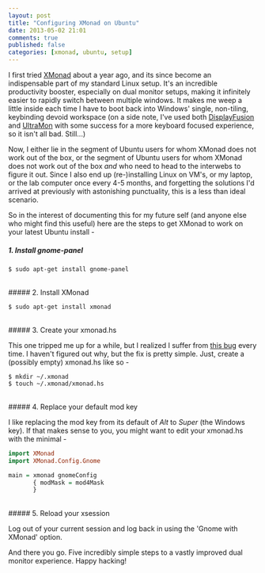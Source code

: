 ```yaml
---
layout: post
title: "Configuring XMonad on Ubuntu"
date: 2013-05-02 21:01
comments: true
published: false
categories: [xmonad, ubuntu, setup]
---
```


I first tried [XMonad](http://xmonad.org/) about a year ago, and its
since become an indispensable part of my standard Linux setup. It's an
incredible productivity booster, especially on dual monitor setups,
making it infinitely easier to rapidly switch between multiple
windows. It makes me weep a little inside each time I have to boot
back into Windows' single, non-tiling, keybinding devoid workspace (on
a side note, I've used both
[DisplayFusion](http://www.displayfusion.com/) and
[UltraMon](http://www.realtimesoft.com/ultramon/) with some success
for a more keyboard focused experience, so it isn't all
bad. Still...)

<!-- more -->

Now, I either lie in the segment of Ubuntu users for whom XMonad does
not work out of the box, or the segment of Ubuntu users for whom
XMonad does not work out of the box *and* who need to head to the
interwebs to figure it out. Since I also end up (re-)installing Linux
on VM's, or my laptop, or the lab computer once every 4-5 months, and
forgetting the solutions I'd arrived at previously with astonishing
punctuality, this is a less than ideal scenario.

So in the interest of documenting this for my future self (and anyone
else who might find this useful) here are the steps to get XMonad to
work on your latest Ubuntu install -

##### 1. Install gnome-panel

```
$ sudo apt-get install gnome-panel
```
<br>
##### 2. Install XMonad

```
$ sudo apt-get install xmonad
```
<br>
##### 3. Create your xmonad.hs

   This one tripped me up for a while, but I realized I suffer from
   [this bug](https://bugs.launchpad.net/ubuntu/+source/xmonad/+bug/1059358)
   every time. I haven't figured out why, but the fix is pretty
   simple. Just, create a (possibly empty) xmonad.hs like so -

```
$ mkdir ~/.xmonad
$ touch ~/.xmonad/xmonad.hs
```
<br>
##### 4. Replace your default mod key

   I like replacing the mod key from its default of *Alt* to *Super*
   (the Windows key). If that makes sense to you, you might want to
   edit your xmonad.hs with the minimal -

```haskell Replace the default mod key
import XMonad
import XMonad.Config.Gnome

main = xmonad gnomeConfig
       { modMask = mod4Mask
       }
```
<br>
##### 5. Reload your xsession

   Log out of your current session and log back in using the 'Gnome
   with XMonad' option.


And there you go. Five incredibly simple steps to a vastly improved
dual monitor experience. Happy hacking!
